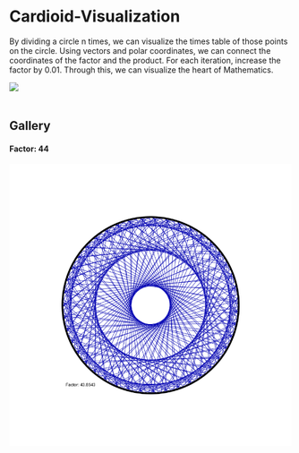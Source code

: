 # Cardioid-Visualization

By dividing a circle n times, we can visualize the times table of those points on the circle.
Using vectors and polar coordinates, we can connect the coordinates of the factor and the 
product. For each iteration, increase the factor by 0.01. Through this, we can visualize
the heart of Mathematics. 

<img src="https://github.com/ElvinT57/Cardioid-Visualization/blob/master/cardioidV.gif">
<br>
<br>
<h2>Gallery</h2>
<h4>Factor: 44</h4>
<img src="https://github.com/ElvinT57/Cardioid-Visualization/blob/master/screenshots/screenshot-002770.png">
<h4></h4>
<img src="">
<h4></h4>
<img src="">
<h4></h4>
<img src="">
<h4></h4>
<img src="">
<h4></h4>
<img src="">
<h4></h4>
<img src="">
